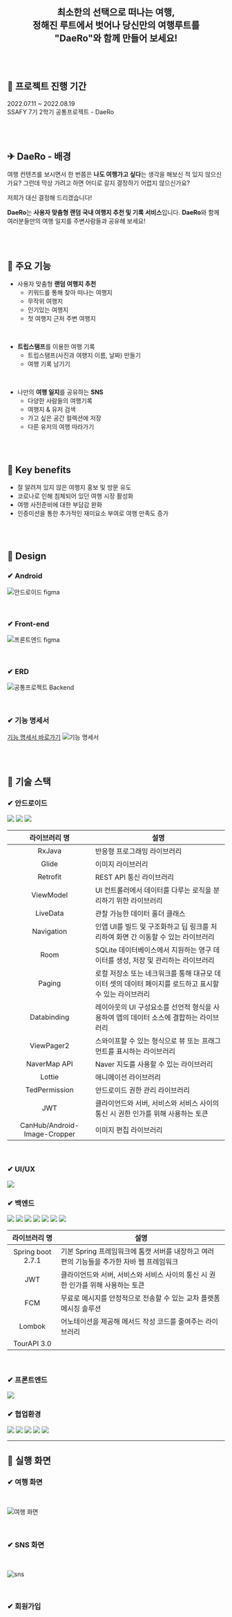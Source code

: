 <h2 align="center">
  최소한의 선택으로 떠나는 여행,
  <br>
  정해진 루트에서 벗어나 당신만의 여행루트를
  <br>
  "DaeRo"와 함께 만들어 보세요!
  <br/>
</h2>


<br>
<br>

## 💙 프로젝트 진행 기간
2022.07.11 ~ 2022.08.19
<br>
SSAFY 7기 2학기 공통프로젝트 - DaeRo

<br>
<br>

## ✈ DaeRo - 배경

여행 컨텐츠를 보시면서 한 번쯤은 **나도 여행가고 싶다**는 생각을 해보신 적 있지 않으신가요? 그런데 막상 가려고 하면 어디로 갈지 결정하기 어렵지 않으신가요?

저희가 대신 결정해 드리겠습니다!

**DaeRo**는 **사용자 맞춤형 랜덤 국내 여행지 추천 및 기록 서비스**입니다. **DaeRo**와 함께 여러분들만의 여행 일지를 주변사람들과 공유해 보세요!

<br>
<br>

## 💙 주요 기능

- 사용자 맞춤형 **랜덤 여행지 추천**
  - 키워드를 통해 찾아 떠나는 여행지
  - 무작위 여행지
  - 인기있는 여행지
  - 첫 여행지 근처 주변 여행지

<br>

- **트립스탬프**를 이용한 여행 기록
  - 트립스탬프(사진과 여행지 이름, 날짜) 만들기
  - 여행 기록 남기기

<br>

- 나만의 **여행 일지**를 공유하는 **SNS**
  - 다양한 사람들의 여행기록
  - 여행지 & 유저 검색
  - 가고 싶은 공간 컬렉션에 저장
  - 다른 유저의 여행 따라가기

<br>
<br>

## 💙 Key benefits

- 잘 알려져 있지 않은 여행지 홍보 및 방문 유도
- 코로나로 인해 침체되어 있던 여행 시장 활성화
- 여행 사전준비에 대한 부담감 완화
- 인증미션을 통한 추가적인 재미요소 부여로 여행 만족도 증가

<br>
<br>


## 💙 Design
### ✔ Android
![안드로이드 figma](https://user-images.githubusercontent.com/48676089/185007551-e8e6c671-7d91-4388-b06a-7ba92fcd6a7b.png)

<br>

### ✔ Front-end
![프론트엔드 figma](https://user-images.githubusercontent.com/48676089/185007614-1b3ee8e6-b895-422e-8fe5-4634d0971b4e.png)

<br>

### ✔ ERD
![공통프로젝트 Backend](https://user-images.githubusercontent.com/48676089/185007772-c0f8a288-740d-4cd0-b0af-03f62c6aaace.png)

<br>

### ✔ 기능 명세서
<a href="https://secret-twine-9b7.notion.site/662787597c18463eaab2298d8ab23e29?v=5a8955b853744ba59707ee17cdb53cee" > 기능 명세서 바로가기</a>
![기능 명세서](https://user-images.githubusercontent.com/48676089/184919318-603a2671-fc5b-4ebc-b99d-2c59692d8e09.gif)



<br>
<br>

## 💙 기술 스택
### ✔ 안드로이드 <br>
<img src="https://img.shields.io/badge/kotlin-1.7.10-blue?style=plastic&logo=kotlin">
<img src="https://img.shields.io/badge/RxJava-1.7.10-B7178C?style=plastic&logo=ReactiveX">
<img src="https://img.shields.io/badge/Android Studio-Chipmuck 2021.2.1-green?style=plastic&logo=androidstudio">

<br>

| 라이브러리 명 | 설명 |
| :---: | --- |
|RxJava|반응형 프로그래밍 라이브러리|
|Glide|이미지 라이브러리|
|Retrofit|REST API 통신 라이브러리|
|ViewModel|UI 컨트롤러에서 데이터를 다루는 로직을 분리하기 위한 라이브러리|
|LiveData|관찰 가능한 데이터 홀더 클래스|
|Navigation|인앱 UI를 빌드 및 구조화하고 딥 링크를 처리하여 화면 간 이동할 수 있는 라이브러리|
|Room|SQLite 데이터베이스에서 지원하는 영구 데이터를 생성, 저장 및 관리하는 라이브러리|
|Paging|로컬 저장소 또는 네크워크를 통해 대규모 데이터 셋의 데이터 페이지를 로드하고 표시할 수 있는 라이브러리|
|Databinding|레이아웃의 UI 구성요소를 선언적 형식을 사용하여 앱의 데이터 소스에 결합하는 라이브러리|
|ViewPager2|스와이프할 수 있는 형식으로 뷰 또는 프래그먼트를 표시하는 라이브러리|
|NaverMap API| Naver 지도를 사용할 수 있는 라이브러리|
|Lottie|애니메이션 라이브러리|
|TedPermission|안드로이드 권한 관리 라이브러리|
|JWT|클라이언드와 서버, 서비스와 서비스 사이의 통신 시 권한 인가를 위해 사용하는 토큰|
|CanHub/Android-Image-Cropper|이미지 편집 라이브러리|


<br>

### ✔ UI/UX <br>
<img src="https://img.shields.io/badge/Figma--red?style=plastic&logo=Figma">

<br>

### ✔ 백엔드<br>
<img src="https://img.shields.io/badge/Java-1.8.0-blue?style=plastic&logo=Java">
<img src="https://img.shields.io/badge/AWS-EC2-FF9900?style=plastic&logo=amazon ec2">
<img src="https://img.shields.io/badge/Ubuntu--E95420?style=plastic&logo=Ubuntu">
<img src="https://img.shields.io/badge/Tomcat-9.0-F8DC75?style=plastic&logo=apachetomcat">
<img src="https://img.shields.io/badge/nginx-1.7.10-009639?style=plastic&logo=java">
<img src="https://img.shields.io/badge/mariaDB-10.6.8-003545?style=plastic&logo=mariaDB">
<img src="https://img.shields.io/badge/springboot-2.7.1-009639?style=plastic&logo=springboot">


<br>

| 라이브러리 명 | 설명 |
| :---: | --- |
|Spring boot 2.7.1|기본 Spring 프레임워크에 톰캣 서버를 내장하고 여러 편의 기능들을 추가한 자바 웹 프레임워크|
|JWT |클라이언드와 서버, 서비스와 서비스 사이의 통신 시 권한 인가를 위해 사용하는 토큰|
|FCM |무료로 메시지를 안정적으로 전송할 수 있는 교차 플랫폼 메시징 솔루션|
|Lombok |어노테이션을 제공해 메서드 작성 코드를 줄여주는 라이브러리|
|TourAPI 3.0||


<br>

### ✔ 프론트엔드<br>
<img src="https://img.shields.io/badge/Vue.js-2-blue?style=plastic&logo=vuejs">


<br>

### ✔ 협업환경

<img src="https://img.shields.io/badge/Jira-Atlassian-0052CC?style=plastic&logo=Jira">
<img src="https://img.shields.io/badge/Gitlab-1.7.10-FC6D26?style=plastic&logo=Gitlab">
<img src="https://img.shields.io/badge/notion-2.0.29-black?style=plastic&logo=notion">
<img src="https://img.shields.io/badge/mattermost--0058CC?style=plastic&logo=mattermost">
<img src="https://img.shields.io/badge/ERD Cloud--0058CC?style=plastic&logo=ERD Cloud">

<br>

---

## 💙 실행 화면
### ✔ 여행 화면
<br>

![여행 화면](https://user-images.githubusercontent.com/48676089/185016879-4adf1fc6-5808-485c-898a-5535dc383cd1.gif)

<br>

### ✔ SNS 화면
<br>

![sns](https://user-images.githubusercontent.com/48676089/185018107-ae2f52cf-45b4-491d-b1ea-1c0293ad9de2.gif)

<br>

### ✔ 회원가입
